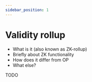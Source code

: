 ```yaml
---
sidebar_position: 1
---
```


# Validity rollup
- What is it (also known as ZK-rollup)
- Briefly about ZK functionality
- How does it differ from OP
- What else?

TODO